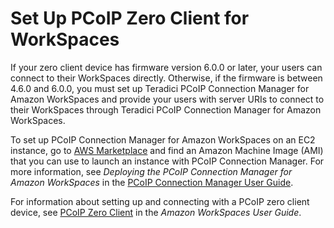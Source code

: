# Set Up PCoIP Zero Client for WorkSpaces<a name="set-up-pcoip-zero-client"></a>

If your zero client device has firmware version 6\.0\.0 or later, your users can connect to their WorkSpaces directly\. Otherwise, if the firmware is between 4\.6\.0 and 6\.0\.0, you must set up Teradici PCoIP Connection Manager for Amazon WorkSpaces and provide your users with server URIs to connect to their WorkSpaces through Teradici PCoIP Connection Manager for Amazon WorkSpaces\.

To set up PCoIP Connection Manager for Amazon WorkSpaces on an EC2 instance, go to [AWS Marketplace](https://aws.amazon.com/marketplace/pp/B00O9E9JZ0) and find an Amazon Machine Image \(AMI\) that you can use to launch an instance with PCoIP Connection Manager\. For more information, see *Deploying the PCoIP Connection Manager for Amazon WorkSpaces* in the [PCoIP Connection Manager User Guide](https://www.teradici.com/web-help/Connecting_ZC_AWS_HTML5/TER1408002_Connecting_ZC_AWS.htm)\.

For information about setting up and connecting with a PCoIP zero client device, see [PCoIP Zero Client](https://docs.aws.amazon.com/workspaces/latest/userguide/amazon-workspaces-pcoip-zero-client.html) in the *Amazon WorkSpaces User Guide*\.